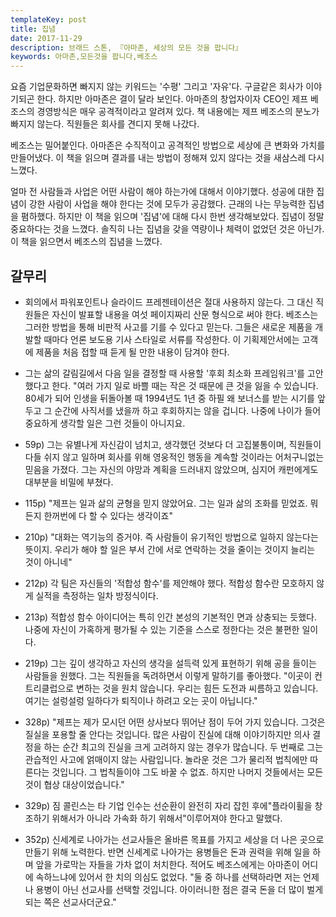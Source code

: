```yaml
---
templateKey: post
title: 집념
date: 2017-11-29
description: 브래드 스톤, 『아마존, 세상의 모든 것을 팝니다』
keywords: 아마존,모든것을 팝니다,베조스
---
```


요즘 기업문화하면 빠지지 않는 키워드는 '수평' 그리고 '자유'다. 구글같은 회사가 이야기되곤 한다. 하지만 아마존은 결이 달라 보인다. 아마존의 창업자이자 CEO인 제프 베조스의 경영방식은 매우 공격적이라고 알려져 있다. 책 내용에는 제프 베조스의 분노가 빠지지 않는다. 직원들은 회사를 견디지 못해 나갔다. 

베조스는 밀어붙인다. 아마존은 수직적이고 공격적인 방법으로 세상에 큰 변화와 가치를 만들어냈다. 이 책을 읽으며 결과를 내는 방법이 정해져 있지 않다는 것을 새삼스레 다시 느꼈다. 

얼마 전 사람들과 사업은 어떤 사람이 해야 하는가에 대해서 이야기했다. 성공에 대한 집념이 강한 사람이 사업을 해야 한다는 것에 모두가 공감했다. 근래의 나는 무능력한 집념을 폄하했다.  하지만 이 책을 읽으며 '집념'에 대해 다시 한번 생각해보았다. 집념이 정말 중요하다는 것을 느꼈다. 솔직히 나는 집념을 갖을 역량이나 체력이 없었던 것은 아닌가. 이 책을 읽으면서 베조스의 집념을 느꼈다. 

## 갈무리

- 회의에서 파워포인트나 슬라이드 프레젠테이션은 절대 사용하지 않는다. 그 대신 직원들은 자신이 발표할 내용을 여섯 페이지짜리 산문 형식으로 써야 한다. 베조스는 그러한 방법을 통해 비판적 사고를 기를 수 있다고 믿는다. 그들은 새로운 제품을 개발할 때마다 언론 보도용 기사 스타일로 서류를 작성한다. 이 기획제안서에는 고객에 제품을 처음 접할 때 듣게 될 만한 내용이 담겨야 한다.

- 그는 삶의 갈림길에서 다음 일을 결정할 때 사용할 '후회 최소화 프레임워크'를 고안했다고 한다. "여러 가지 일로 바쁠 때는 작은 것 때문에 큰 것을 잃을 수 있습니다. 80세가 되어 인생을 뒤돌아볼 때 1994년도 1년 중 하필 왜 보너스를 받는 시기를 앞두고 그 순간에 사직서를 냈을까 하고 후회하지는 않을 겁니다. 나중에 나이가 들어 중요하게 생각할 일은 그런 것들이 아니지요.

- 59p) 그는 유별나게 자신감이 넘치고, 생각했던 것보다 더 고집불통이며, 직원들이 다들 쉬지 않고 일하며 회사를 위해 영웅적인 행동을 계속할 것이라는 어처구니없는 믿음을 가졌다. 그는 자신의 야망과 계획을 드러내지 않았으며, 심지어 캐펀에게도 대부분을 비밀에 부쳤다.

- 115p) "제프는 일과 삶의 균형을 믿지 않았어요. 그는 일과 삶의 조화를 믿었죠. 뭐든지 한꺼번에 다 할 수 있다는 생각이죠"

- 210p) "대화는 역기능의 증거야. 즉 사람들이 유기적인 방법으로 일하지 않는다는 뜻이지. 우리가 해야 할 일은 부서 간에 서로 연락하는 것을 줄이는 것이지 늘리는 것이 아니네"

- 212p) 각 팀은 자신들의 '적합성 함수'를 제안해야 했다. 적합성 함수란 모호하지 않게 실적을 측정하는 일차 방정식이다.

- 213p) 적합성 함수 아이디어는 특히 인간 본성의 기본적인 면과 상충되는 듯했다. 나중에 자신이 가혹하게 평가될 수 있는 기준을 스스로 정한다는 것은 불편한 일이다. 

- 219p) 그는 깊이 생각하고 자신의 생각을 설득력 있게 표현하기 위해 공을 들이는 사람들을 원했다. 그는 직원들을 독려하면서 이렇게 말하기를 좋아했다. "이곳이 컨트리클럽으로 변하는 것을 원치 않습니다. 우리는 힘든 도전과 씨름하고 있습니다. 여기는 설렁설렁 일하다가 퇴직이나 하려고 오는 곳이 아닙니다." 

- 328p) "제프는 제가 모시던 어떤 상사보다 뛰어난 점이 두어 가지 있습니다. 그것은 질실을 포용할 줄 안다는 것입니다. 많은 사람이 진실에 대해 이야기하지만 의사 결정을 하는 순간 최고의 진실을 크게 고려하지 않는 경우가 많습니다. 두 번째로 그는 관습적인 사고에 얽매이지 않는 사람입니다. 놀라운 것은 그가 물리적 법칙에만 따른다는 것입니다. 그 법칙들이야 그도 바꿀 수 없죠. 하지만 나머지 것들에서는 모든 것이 협상 대상이었습니다." 

- 329p) 짐 콜린스는 타 기업 인수는 선순환이 완전히 자리 잡힌 후에"플라이휠을 창조하기 위해서가 아니라 가속화 하기 위해서"이루어져야 한다고 말했다.

- 352p) 신세계로 나아가는 선교사들은 올바른 목표를 가지고 세상을 더 나은 곳으로 만들기 위해 노력한다. 반면 신세계로 나아가는 용병들은 돈과 권력을 위해 일을 하며 앞을 가로막는 자들을 가차 없이 처치한다. 적어도 베조스에게는 아마존이 어디에 속하느냐에 있어서 한 치의 의심도 없었다. "둘 중 하나를 선택하라면 저는 언제나 용병이 아닌 선교사를 선택할 것입니다. 아이러니한 점은 결국 돈을 더 많이 벌게 되는 쪽은 선교사더군요."
